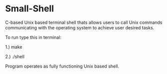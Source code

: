# Small-Shell
C-based Unix based terminal shell thats allows users to call Unix commands communicating with the operating system to achieve user desired tasks.


To run type this in terminal:

1.) make

2.) ./shell

Program operates as fully functioning Unix based shell.
